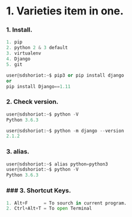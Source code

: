 # 1. Varieties item in one.

### 1. Install.
```python
1. pip
2. python 2 & 3 default 
3. virtualenv
4. Django 
5. git

user@sdshoriot:~$ pip3 or pip install django
or 
pip install Django==1.11

```

### 2. Check version.
```python
user@sdshoriot:~$ python -V
Python 3.6.3

user@sdshoriot:~$ python -m django --version
2.1.2
```

### 3. alias.
```python
user@sdshoriot:~$ alias python=python3
user@sdshoriot:~$ python -V
Python 3.6.3
```

### ### 3. Shortcut Keys.
```python
1. Alt+F	  = To sourch in current program.
2. Ctrl+Alt+T = To open Terminal
```